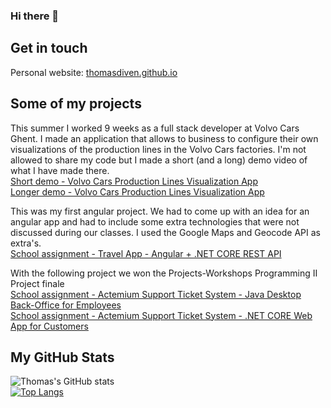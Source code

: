 ### Hi there 👋

<!--
**thomasdirven/thomasdirven** is a ✨ _special_ ✨ repository because its `README.md` (this file) appears on your GitHub profile.

Here are some ideas to get you started:

- 🔭 I’m currently working on ...
- 🌱 I’m currently learning ...
- 👯 I’m looking to collaborate on ...
- 🤔 I’m looking for help with ...
- 💬 Ask me about ...
- 📫 How to reach me: ...
- 😄 Pronouns: ...
- ⚡ Fun fact: ...
-->

## Get in touch

Personal website: <a href = "https://thomasdirven.github.io/">thomasdiven.github.io</a>
  

## Some of my projects

This summer I worked 9 weeks as a full stack developer at Volvo Cars Ghent. I made an application that allows to business to configure their own visualizations of the production lines in the Volvo Cars factories. I'm not allowed to share my code but I made a short (and a long) demo video of what I have made there.
<br>
<a href = "https://youtu.com/CMZ9SvXd4AE">Short demo - Volvo Cars Production Lines Visualization App</a>
<br>
<a href = "https://youtu.com/CHJOCWmk_ow">Longer demo - Volvo Cars Production Lines Visualization App</a>

This was my first angular project. We had to come up with an idea for an angular app and had to include some extra technologies that were not discussed during our classes. I used the Google Maps and Geocode API as extra's.
<br>
<a href = "https://github.com/thomasdirven/anti-social-social-traveling">School assignment - Travel App - Angular + .NET CORE REST API</a>

With the following project we won the Projects-Workshops Programming II Project finale
<br>
<a href = "https://github.com/thomasdirven/actemium-support-ticket-system-dotnet">School assignment - Actemium Support Ticket System - Java Desktop Back-Office for Employees</a>
<br>
<a href = "https://github.com/thomasdirven/actemium-support-ticket-system-dotnet">School assignment - Actemium Support Ticket System - .NET CORE Web App for Customers</a>


## My GitHub Stats
![Thomas's GitHub stats](https://github-readme-stats.vercel.app/api?username=thomasdirven&show_icons=true&theme=dark)
<br>
[![Top Langs](https://github-readme-stats.vercel.app/api/top-langs/?username=thomasdirven&layout=compact)](https://github.com/anuraghazra/github-readme-stats)
<br>

